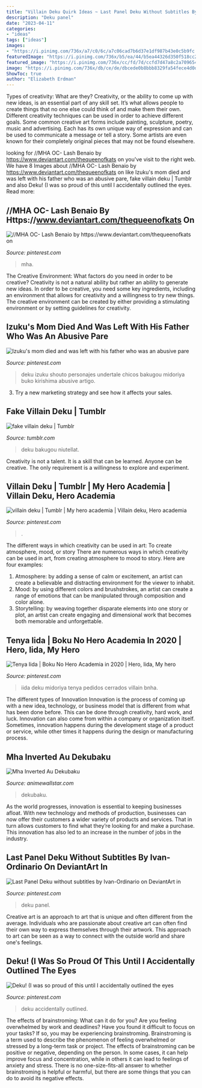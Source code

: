 ```yaml
---
title: "Villain Deku Quirk Ideas ~ Last Panel Deku Without Subtitles By Ivan-ordinario On Deviantart In"
description: "Deku panel"
date: "2023-04-11"
categories:
- "ideas"
tags: ["ideas"]
images:
- "https://i.pinimg.com/736x/a7/c0/6c/a7c06cad7b6d37e1df987b43e0c5b9fc.jpg?b=t"
featuredImage: "https://i.pinimg.com/736x/b5/ea/44/b5ea44326d350f518cc2c8093613637c.jpg"
featured_image: "https://i.pinimg.com/736x/cc/fd/7d/ccfd7d47a8c2a709654e125b9bab4d72.jpg"
image: "https://i.pinimg.com/736x/db/ce/de/dbcede0b8bbb8329fa54fece4d0d956c.jpg"
ShowToc: true
author: "Elizabeth Erdman"
---
```



Types of creativity: What are they?
Creativity, or the ability to come up with new ideas, is an essential part of any skill set. It’s what allows people to create things that no one else could think of and make them their own. Different creativity techniques can be used in order to achieve different goals.
Some common creative art forms include painting, sculpture, poetry, music and advertising. Each has its own unique way of expression and can be used to communicate a message or tell a story. Some artists are even known for their completely original pieces that may not be found elsewhere.

	

		
looking for //MHA OC- Lash Benaio by https://www.deviantart.com/thequeenofkats on you've visit to the right web. We have 8 Images about //MHA OC- Lash Benaio by https://www.deviantart.com/thequeenofkats on like Izuku&#039;s mom died and was left with his father who was an abusive pare, fake villain deku | Tumblr and also Deku! (I was so proud of this until I accidentally outlined the eyes. Read more:
		
    
## //MHA OC- Lash Benaio By Https://www.deviantart.com/thequeenofkats On

<img loading=lazy src="https://i.pinimg.com/736x/b5/ea/44/b5ea44326d350f518cc2c8093613637c.jpg" onerror="this.onerror=null;this.src='https://tse1.mm.bing.net/th?id=OIP.qIM81mkAVtV0m2AYndjozwHaEo&amp;pid=15.1';" alt="//MHA OC- Lash Benaio by https://www.deviantart.com/thequeenofkats on">

_Source: pinterest.com_

>mha. 

	

The Creative Environment: What factors do you need in order to be creative?
Creativity is not a natural ability but rather an ability to generate new ideas. In order to be creative, you need some key ingredients, including an environment that allows for creativity and a willingness to try new things. The creative environment can be created by either providing a stimulating environment or by setting guidelines for creativity.

    
## Izuku&#039;s Mom Died And Was Left With His Father Who Was An Abusive Pare

<img loading=lazy src="https://i.pinimg.com/736x/db/ce/de/dbcede0b8bbb8329fa54fece4d0d956c.jpg" onerror="this.onerror=null;this.src='https://tse3.mm.bing.net/th?id=OIP.k3tKs3zhXNbZtsd1aBknwwHaK8&amp;pid=15.1';" alt="Izuku&#039;s mom died and was left with his father who was an abusive pare">

_Source: pinterest.com_

>deku izuku shouto personajes undertale chicos bakugou midoriya buko kirishima abusive artigo. 

	

3. Try a new marketing strategy and see how it affects your sales.

    
## Fake Villain Deku | Tumblr

<img loading=lazy src="https://64.media.tumblr.com/e3835214bbe81779e6944a55de2c24e2/tumblr_pdzkciX3TL1srqpfuo1_1280.png" onerror="this.onerror=null;this.src='https://tse2.mm.bing.net/th?id=OIP.QLsdaShndZyJzr-m61G43AHaEt&amp;pid=15.1';" alt="fake villain deku | Tumblr">

_Source: tumblr.com_

>deku bakugou niutellat. 

	

Creativity is not a talent. It is a skill that can be learned. Anyone can be creative. The only requirement is a willingness to explore and experiment.

    
## Villain Deku | Tumblr | My Hero Academia | Villain Deku, Hero Academia

<img loading=lazy src="https://i.pinimg.com/736x/a7/c0/6c/a7c06cad7b6d37e1df987b43e0c5b9fc.jpg?b=t" onerror="this.onerror=null;this.src='https://tse2.mm.bing.net/th?id=OIP.1A23-IH37HBcAh2YyweS6QHaKS&amp;pid=15.1';" alt="villain deku | Tumblr | My hero academia | Villain deku, Hero academia">

_Source: pinterest.com_

>. 

	

The different ways in which creativity can be used in art: To create atmosphere, mood, or story
There are numerous ways in which creativity can be used in art, from creating atmosphere to mood to story. Here are four examples:
1. Atmosphere: by adding a sense of calm or excitement, an artist can create a believable and distracting environment for the viewer to inhabit.
2. Mood: by using different colors and brushstrokes, an artist can create a range of emotions that can be manipulated through composition and color alone.
3. Storytelling: by weaving together disparate elements into one story or plot, an artist can create engaging and dimensional work that becomes both memorable and unforgettable.

    
## Tenya Iida | Boku No Hero Academia In 2020 | Hero, Iida, My Hero

<img loading=lazy src="https://i.pinimg.com/736x/93/1f/83/931f8362e846270f6532182359668102.jpg" onerror="this.onerror=null;this.src='https://tse3.mm.bing.net/th?id=OIP.oprJrMi8IFAs_ZEx735oFAHaLx&amp;pid=15.1';" alt="Tenya Iida | Boku No Hero Academia in 2020 | Hero, Iida, My hero">

_Source: pinterest.com_

>iida deku midoriya tenya pedidos cerrados villain bnha. 

	

The different types of Innovation
Innovation is the process of coming up with a new idea, technology, or business model that is different from what has been done before. This can be done through creativity, hard work, and luck. Innovation can also come from within a company or organization itself. Sometimes, innovation happens during the development stage of a product or service, while other times it happens during the design or manufacturing process.

    
## Mha Inverted Au Dekubaku

<img loading=lazy src="https://i.pinimg.com/564x/bc/3d/cc/bc3dcc22aaee943d691052395b4dc754.jpg" onerror="this.onerror=null;this.src='https://tse2.mm.bing.net/th?id=OIP.adHcybY9vtl3HTcevJY-6wHaKw&amp;pid=15.1';" alt="Mha Inverted Au Dekubaku">

_Source: animewallstar.com_

>dekubaku. 

	

As the world progresses, innovation is essential to keeping businesses afloat. With new technology and methods of production, businesses can now offer their customers a wider variety of products and services. That in turn allows customers to find what they’re looking for and make a purchase. This innovation has also led to an increase in the number of jobs in the industry.

    
## Last Panel Deku Without Subtitles By Ivan-Ordinario On DeviantArt In

<img loading=lazy src="https://i.pinimg.com/736x/cc/fd/7d/ccfd7d47a8c2a709654e125b9bab4d72.jpg" onerror="this.onerror=null;this.src='https://tse4.mm.bing.net/th?id=OIP.auc5391omPChU7l_hZEuigHaNV&amp;pid=15.1';" alt="Last Panel Deku without subtitles by Ivan-Ordinario on DeviantArt in">

_Source: pinterest.com_

>deku panel. 

	

Creative art is an approach to art that is unique and often different from the average. Individuals who are passionate about creative art can often find their own way to express themselves through their artwork. This approach to art can be seen as a way to connect with the outside world and share one's feelings.

    
## Deku! (I Was So Proud Of This Until I Accidentally Outlined The Eyes

<img loading=lazy src="https://i.pinimg.com/736x/42/ee/8f/42ee8f617b133e4aa3e21e89b6355cd1.jpg" onerror="this.onerror=null;this.src='https://tse4.mm.bing.net/th?id=OIP.gppunCLiCUnWIKsZ8Wh8xwHaJ3&amp;pid=15.1';" alt="Deku! (I was so proud of this until I accidentally outlined the eyes">

_Source: pinterest.com_

>deku accidentally outlined. 

	

The effects of brainstroming: What can it do for you?
Are you feeling overwhelmed by work and deadlines? Have you found it difficult to focus on your tasks? If so, you may be experiencing brainstroming. Brainstroming is a term used to describe the phenomenon of feeling overwhelmed or stressed by a long-term task or project. The effects of brainstroming can be positive or negative, depending on the person. In some cases, it can help improve focus and concentration, while in others it can lead to feelings of anxiety and stress. There is no one-size-fits-all answer to whether brainstroming is helpful or harmful, but there are some things that you can do to avoid its negative effects.

